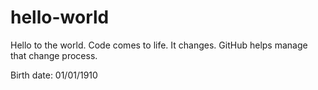 # hello-world

Hello to the world.    Code comes to life.  It changes.   GitHub helps manage that change process.

Birth date:  01/01/1910
